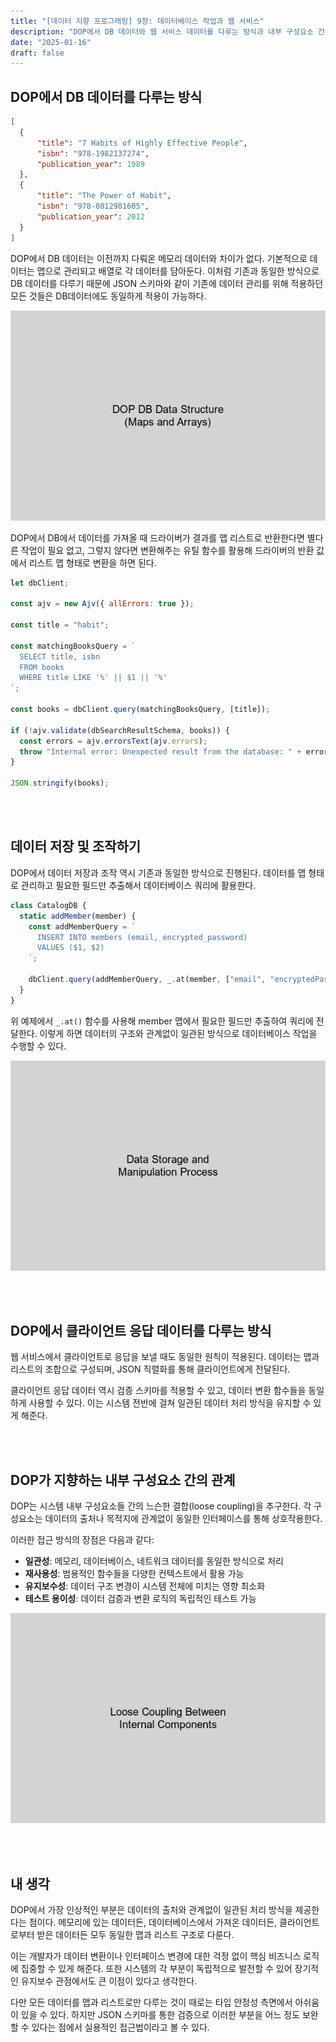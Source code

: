 ```yaml
---
title: "[데이터 지향 프로그래밍] 9장: 데이터베이스 작업과 웹 서비스"
description: "DOP에서 DB 데이터와 웹 서비스 데이터를 다루는 방식과 내부 구성요소 간의 느슨한 결합을 통한 시스템 설계 방법을 살펴봅니다."
date: "2025-01-16"
draft: false
---
```


## DOP에서 DB 데이터를 다루는 방식

```json
[
  {
      "title": "7 Habits of Highly Effective People",
      "isbn": "978-1982137274",
      "publication_year": 1989
  },
  {
      "title": "The Power of Habit",
      "isbn": "978-0812981605",
      "publication_year": 2012
  }
]
```

DOP에서 DB 데이터는 이전까지 다뤄온 메모리 데이터와 차이가 없다. 기본적으로 데이터는 맵으로 관리되고 배열로 각 데이터를 담아둔다. 이처럼 기존과 동일한 방식으로 DB 데이터를 다루기 때문에 JSON 스키마와 같이 기존에 데이터 관리를 위해 적용하던 모든 것들은 DB데이터에도 동일하게 적용이 가능하다.

![DOP에서 데이터베이스 데이터 구조 (맵과 배열)](./diagram-1.webp)

DOP에서 DB에서 데이터를 가져올 때 드라이버가 결과를 맵 리스트로 반환한다면 별다른 작업이 필요 없고, 그렇지 않다면 변환해주는 유틸 함수를 활용해 드라이버의 반환 값에서 리스트 맵 형태로 변환을 하면 된다.

```javascript
let dbClient;

const ajv = new Ajv({ allErrors: true });

const title = "habit";

const matchingBooksQuery = `
  SELECT title, isbn
  FROM books
  WHERE title LIKE '%' || $1 || '%'
`;

const books = dbClient.query(matchingBooksQuery, [title]);

if (!ajv.validate(dbSearchResultSchema, books)) {
  const errors = ajv.errorsText(ajv.errors);
  throw "Internal error: Unexpected result from the database: " + errors;
}

JSON.stringify(books);
```

<br></br>

## 데이터 저장 및 조작하기

DOP에서 데이터 저장과 조작 역시 기존과 동일한 방식으로 진행된다. 데이터를 맵 형태로 관리하고 필요한 필드만 추출해서 데이터베이스 쿼리에 활용한다.

```javascript
class CatalogDB {
  static addMember(member) {
    const addMemberQuery = `
      INSERT INTO members (email, encrypted_password)
      VALUES ($1, $2)
    `;

    dbClient.query(addMemberQuery, _.at(member, ["email", "encryptedPassword"]));
  }
}
```

위 예제에서 `_.at()` 함수를 사용해 member 맵에서 필요한 필드만 추출하여 쿼리에 전달한다. 이렇게 하면 데이터의 구조와 관계없이 일관된 방식으로 데이터베이스 작업을 수행할 수 있다.

![데이터 저장 및 조작 프로세스](./diagram-2.webp)

<br></br>

## DOP에서 클라이언트 응답 데이터를 다루는 방식

웹 서비스에서 클라이언트로 응답을 보낼 때도 동일한 원칙이 적용된다. 데이터는 맵과 리스트의 조합으로 구성되며, JSON 직렬화를 통해 클라이언트에게 전달된다.

클라이언트 응답 데이터 역시 검증 스키마를 적용할 수 있고, 데이터 변환 함수들을 동일하게 사용할 수 있다. 이는 시스템 전반에 걸쳐 일관된 데이터 처리 방식을 유지할 수 있게 해준다.

<br></br>

## DOP가 지향하는 내부 구성요소 간의 관계

DOP는 시스템 내부 구성요소들 간의 느슨한 결합(loose coupling)을 추구한다. 각 구성요소는 데이터의 출처나 목적지에 관계없이 동일한 인터페이스를 통해 상호작용한다.

이러한 접근 방식의 장점은 다음과 같다:

- **일관성**: 메모리, 데이터베이스, 네트워크 데이터를 동일한 방식으로 처리
- **재사용성**: 범용적인 함수들을 다양한 컨텍스트에서 활용 가능
- **유지보수성**: 데이터 구조 변경이 시스템 전체에 미치는 영향 최소화
- **테스트 용이성**: 데이터 검증과 변환 로직의 독립적인 테스트 가능

![내부 구성요소 간의 느슨한 결합 관계](./diagram-3.webp)

<br></br>

## 내 생각

DOP에서 가장 인상적인 부분은 데이터의 출처와 관계없이 일관된 처리 방식을 제공한다는 점이다. 메모리에 있는 데이터든, 데이터베이스에서 가져온 데이터든, 클라이언트로부터 받은 데이터든 모두 동일한 맵과 리스트 구조로 다룬다.

이는 개발자가 데이터 변환이나 인터페이스 변경에 대한 걱정 없이 핵심 비즈니스 로직에 집중할 수 있게 해준다. 또한 시스템의 각 부분이 독립적으로 발전할 수 있어 장기적인 유지보수 관점에서도 큰 이점이 있다고 생각한다.

다만 모든 데이터를 맵과 리스트로만 다루는 것이 때로는 타입 안정성 측면에서 아쉬움이 있을 수 있다. 하지만 JSON 스키마를 통한 검증으로 이러한 부분을 어느 정도 보완할 수 있다는 점에서 실용적인 접근법이라고 볼 수 있다.